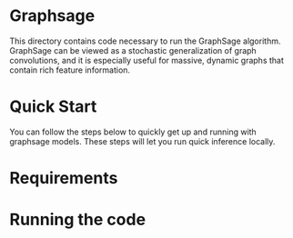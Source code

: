 # Graphsage
This directory contains code necessary to run the GraphSage algorithm. 
GraphSage can be viewed as a stochastic generalization of graph convolutions, 
and it is especially useful for massive, dynamic graphs that contain rich feature information. 

# Quick Start
You can follow the steps below to quickly get up and running with graphsage models. 
These steps will let you run quick inference locally.

# Requirements

# Running the code